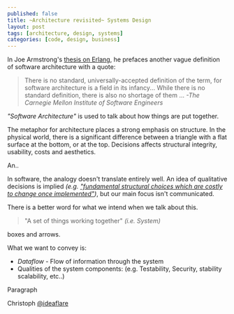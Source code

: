 ```yaml
---
published: false
title: ~Architecture revisited~ Systems Design
layout: post
tags: [architecture, design, systems]
categories: [code, design, business]
---
```


In Joe Armstrong's [thesis on Erlang](http://erlang.org/download/armstrong_thesis_2003.pdf), he prefaces another vague definition of software architecture with a quote:

> There is no standard, universally-accepted definition of the term, for software architecture is a field in its infancy...
> While there is no standard definition, there is also no shortage of them ...
> *-The Carnegie Mellon Institute of Software Engineers*

*"Software Architecture"* is used to talk about how things are put together.

The metaphor for architecture places a strong emphasis on structure. In the physical world, there is a significant difference between a triangle with a flat surface at the bottom, or at the top. Decisions affects structural integrity, usability, costs and aesthetics.

An.. 

In software, the analogy doesn't translate entirely well. An idea of qualitative decisions is implied *(e.g. ["fundamental structural choices which are costly to change once implemented"](https://en.wikipedia.org/wiki/Software_architecture))*, but our main focus isn't communicated.

There is a better word for what we intend when we talk about this.

> "A set of things working together" *(i.e. System)*

boxes and arrows.

What we want to convey is:
  * *Dataflow* - Flow of information through the system 
  * Qualities of the system components: (e.g. Testability, Security, stability scalability, etc..)

Paragraph

Christoph [@ideaflare](https://twitter.com/ideaflare)
